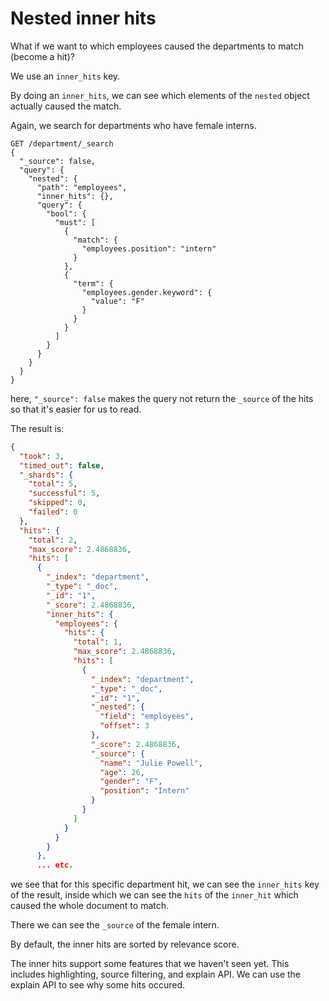 # Nested inner hits

What if we want to which employees caused the departments to match (become a hit)?

We use an `inner_hits` key.

By doing an `inner_hits`, we can see which elements of the `nested` object actually caused the match.

Again, we search for departments who have female interns.

```http
GET /department/_search
{
  "_source": false,
  "query": {
    "nested": {
      "path": "employees",
      "inner_hits": {},
      "query": {
        "bool": {
          "must": [
            {
              "match": {
                "employees.position": "intern"
              }
            },
            {
              "term": {
                "employees.gender.keyword": {
                  "value": "F"
                }
              }
            }
          ]
        }
      }
    }
  }
}
```

here, `"_source": false` makes the query not return the `_source` of the hits so that it's easier for us to read.



The result is:

```json
{
  "took": 3,
  "timed_out": false,
  "_shards": {
    "total": 5,
    "successful": 5,
    "skipped": 0,
    "failed": 0
  },
  "hits": {
    "total": 2,
    "max_score": 2.4868836,
    "hits": [
      {
        "_index": "department",
        "_type": "_doc",
        "_id": "1",
        "_score": 2.4868836,
        "inner_hits": {
          "employees": {
            "hits": {
              "total": 1,
              "max_score": 2.4868836,
              "hits": [
                {
                  "_index": "department",
                  "_type": "_doc",
                  "_id": "1",
                  "_nested": {
                    "field": "employees",
                    "offset": 3
                  },
                  "_score": 2.4868836,
                  "_source": {
                    "name": "Julie Powell",
                    "age": 26,
                    "gender": "F",
                    "position": "Intern"
                  }
                }
              ]
            }
          }
        }
      },
      ... etc.
```

we see that for this specific department hit, we can see the `inner_hits` key of the result, inside which we can see the `hits` of the `inner_hit` which caused the whole document to match. 

There we can see the `_source` of the female intern.



By default, the inner hits are sorted by relevance score.

The inner hits support some features that we haven't seen yet. This includes highlighting, source filtering, and explain API. We can use the explain API to see why some hits occured.

